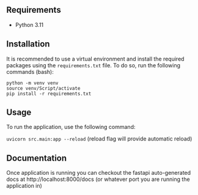 Requirements
------------

- Python 3.11

Installation
------------

It is recommended to use a virtual environment and install the required packages using the `requirements.txt` file. To do so, run the following commands (bash):

```
python -m venv venv
source venv/Script/activate
pip install -r requirements.txt
```

Usage
-----

To run the application, use the following command:

```uvicorn src.main:app --reload``` 
(reload flag will provide automatic reload)

Documentation
-------------

Once application is running you can checkout the fastapi auto-generated docs at http://localhost:8000/docs (or whatever port you are running the application in)
